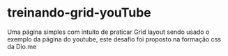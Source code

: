 # treinando-grid-youTube
Uma página simples com intuito de praticar Grid layout sendo usado o exemplo da página do youtube, este desafio foi proposto na formação css da Dio.me
